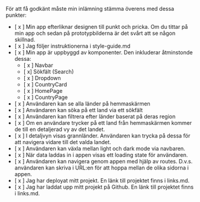 För att få godkänt måste min inlämning stämma överens med dessa punkter:

- [ x ] Min app efterliknar designen till punkt och pricka. Om du tittar på min app och sedan på prototypbilderna är det svårt att se någon skillnad.
- [ x ] Jag följer instruktionerna i style-guide.md
- [ x ] Min app är uppbyggd av komponenter. Den inkluderar åtminstonde dessa:
  - [ x ] Navbar
  - [ x] Sökfält (Search)
  - [ x ] Dropdown
  - [ x ] CountryCard
  - [ x ] HomePage
  - [ x ] CountryPage
- [ x ] Användaren kan se alla länder på hemmaskärmen
- [ x ] Användaren kan söka på ett land via ett sökfält
- [ x ] Användaren kan filtrera efter länder baserat på deras region
- [ x ] Om en användare trycker på ett land från hemmaskärmen kommer de till en detaljerad vy av det landet.
- [ x ] I detaljvyn visas grannländer. Användaren kan trycka på dessa för att navigera vidare till det valda landet.
- [ x ] Användaren kan växla mellan light och dark mode via navbaren.
- [ x ] När data laddas in i appen visas ett loading state för användaren.
- [ x ] Användaren kan navigera genom appen med hjälp av routes. D.v.s. användaren kan skriva i URL:en för att hoppa mellan de olika sidorna i appen.
- [ x ] Jag har deployat mitt projekt. En länk till projektet finns i links.md.
- [ x ] Jag har laddat upp mitt projekt på Github. En länk till projektet finns i links.md.
